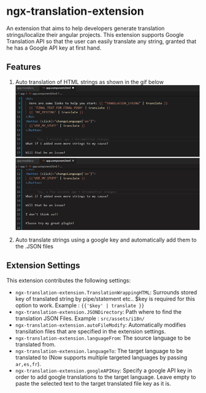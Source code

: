 # ngx-translation-extension

An extension that aims to help developers generate translation strings/localize their angular projects. This extension supports Google Translation API so that the user can easily translate any string, granted that he has a Google API key at first hand.

## Features

1. Auto translation of HTML strings as shown in the gif below
   ![Sample translation for HTML files](https://raw.githubusercontent.com/Surdok/ngx-translation-extension/master/assets/images/sample.gif)
   ![Translating multiple lines of strings using multi cursor](https://raw.githubusercontent.com/Surdok/ngx-translation-extension/master/assets/images/sample2.gif)

2. Auto translate strings using a google key and automatically add them to the .JSON files

## Extension Settings

This extension contributes the following settings:

- `ngx-translation-extension.TranslationWrappingHTML`: Surrounds stored key of translated string by pipe/statement etc.. $key is required for this option to work. Example : `{{'$key' | translate }}`
- `ngx-translation-extension.JSONDirectory`: Path where to find the translation JSON Files. Example : `src/assets/i18n/`
- `ngx-translation-extension.autoFileModify`: Automatically modifies transilation files that are specified in the extension settings.
- `ngx-translation-extension.languageFrom`: The source language to be translated from.
- `ngx-translation-extension.languageTo`: The target language to be translated to (Now supports multiple targeted languages by passing `ar,es,fr`).
- `ngx-translation-extension.googleAPIKey`: Specify a google API key in order to add google translations to the target language. Leave empty to paste the selected text to the target translated file key as it is.
